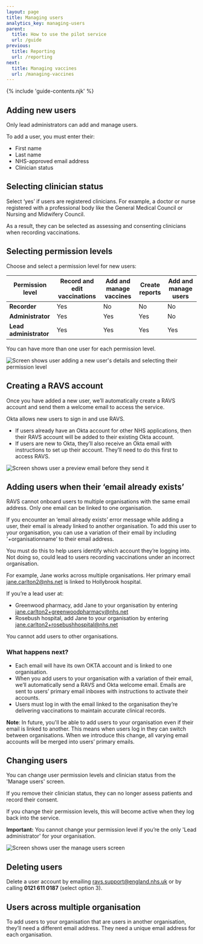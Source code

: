 ```yaml
---
layout: page
title: Managing users
analytics_key: managing-users
parent:
  title: How to use the pilot service
  url: /guide
previous:
  title: Reporting
  url: /reporting
next:
  title: Managing vaccines
  url: /managing-vaccines
---
```


{% include 'guide-contents.njk' %}

## Adding new users

Only lead administrators can add and manage users.

To add a user, you must enter their:

* First name
* Last name
* NHS-approved email address
* Clinician status

## Selecting clinician status

Select ‘yes’ if users are registered clinicians. For example, a doctor or nurse registered with a professional body like the General Medical Council or Nursing and Midwifery Council. 

As a result, they can be selected as assessing and consenting clinicians when recording vaccinations.

## Selecting permission levels

Choose and select a permission level for new users:

| **Permission level**       | **Record and edit vaccinations** | **Add and manage vaccines** | **Create reports** | **Add and manage users** |
|----------------------------|---------------------------|----------------------|-----------------|---|
| **Recorder**               | Yes                       | No                 | No             | No |
| **Administrator**          | Yes                       | Yes                  | Yes              | No |
| **Lead administrator**     | Yes                       | Yes                  | Yes              | Yes |

You can have more than one user for each permission level.

![Screen shows user adding a new user's details and selecting their permission level](/images/manage-users-add.png)

## Creating a RAVS account

Once you have added a new user, we’ll automatically create a RAVS account and send them a welcome email to access the service.

Okta allows new users to sign in and use RAVS.

* If users already have an Okta account for other NHS applications, then their RAVS account will be added to their existing Okta account.
* If users are new to Okta, they’ll also receive an Okta email with instructions to set up their account. They’ll need to do this first to access RAVS.

![Screen shows user a preview email before they send it](/images/manage-users-check.png)

## Adding users when their ‘email already exists’ 

RAVS cannot onboard users to multiple organisations with the same email address. Only one email can be linked to one organisation. 

If you encounter an ‘email already exists’ error message while adding a user, their email is already linked to another organisation. To add this user to your organisation, you can use a variation of their email by including '+organisationname’ to their email address.  

You must do this to help users identify which account they’re logging into. Not doing so, could lead to users recording vaccinations under an incorrect organisation.  

For example, Jane works across multiple organisations. Her primary email jane.carlton2@nhs.net is linked to Hollybrook hospital.  

If you’re a lead user at: 

* Greenwood pharmacy, add Jane to your organisation by entering jane.carlton2+greenwoodpharmacy@nhs.net 
* Rosebush hospital, add Jane to your organisation by entering jane.carlton2+rosebushhospital@nhs.net

You cannot add users to other organisations.  

### What happens next? 

* Each email will have its own OKTA account and is linked to one organisation.  
* When you add users to your organisation with a variation of their email, we’ll automatically send a RAVS and Okta welcome email. Emails are sent to users’ primary email inboxes with instructions to activate their accounts.  
* Users must log in with the email linked to the organisation they’re delivering vaccinations to maintain accurate clinical records. 

**Note**: In future, you'll be able to add users to your organisation even if their email is linked to another. This means when users log in they can switch between organisations. When we introduce this change, all varying email accounts will be merged into users’ primary emails.   

## Changing users

You can change user permission levels and clinician status from the 'Manage users' screen.

If you remove their clinician status, they can no longer assess patients and record their consent.

If you change their permission levels, this will become active when they log back into the service.

**Important:** You cannot change your permission level if you’re the only 'Lead administrator' for your organisation.

![Screen shows user the manage users screen](/images/manage-users-home.png)

## Deleting users

Delete a user account by emailing [ravs.support@england.nhs.uk](mailto:ravs.support@england.nhs.uk) or by calling **0121 611 0187** (select option 3).

## Users across multiple organisation

To add users to your organisation that are users in another organisation, they’ll need a different email address. They need a unique email address for each organisation.

